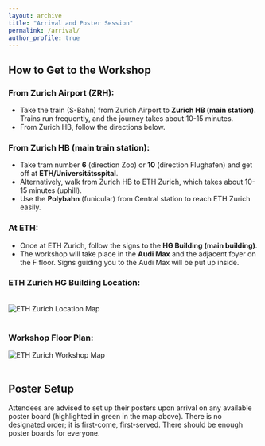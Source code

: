 ```yaml
---
layout: archive
title: "Arrival and Poster Session"
permalink: /arrival/
author_profile: true
---
```



## How to Get to the Workshop
  
  <div class="info">
      <h3>From Zurich Airport (ZRH):</h3>
      <ul>
          <li>Take the train (S-Bahn) from Zurich Airport to <strong>Zurich HB (main station)</strong>. Trains run frequently, and the journey takes about 10-15 minutes.</li>
          <li>From Zurich HB, follow the directions below.</li>
      </ul>
  </div>
  
  <div class="info">
      <h3>From Zurich HB (main train station):</h3>
      <ul>
          <li>Take tram number <strong>6</strong> (direction Zoo) or <strong>10</strong> (direction Flughafen) and get off at <strong>ETH/Universitätsspital</strong>.</li>
          <li>Alternatively, walk from Zurich HB to ETH Zurich, which takes about 10-15 minutes (uphill).</li>
          <li>Use the <strong>Polybahn</strong> (funicular) from Central station to reach ETH Zurich easily.</li>
      </ul>
  </div>

  <div class="info">
      <h3>At ETH:</h3>
      <ul>
          <li>Once at ETH Zurich, follow the signs to the <strong>HG Building (main building)</strong>.</li>
          <li>The workshop will take place in the <strong>Audi Max</strong> and the adjacent foyer on the F floor. Signs guiding you to the Audi Max will be put up inside.</li>
      </ul>
  </div>
  
  
  <div class="image-container">
      <h3>ETH Zurich HG Building Location:</h3>
    <br>
      <img src="https://mlbiocat.github.io/mlbiocat2025/files/main-map-eth.jpg" alt="ETH Zurich Location Map">
  </div>

  <br>

  <div class="image-container">
      <h3>Workshop Floor Plan:</h3>
      <img src="https://mlbiocat.github.io/mlbiocat2025/files/event-map-room-locatiojn-2.jpg" alt="ETH Zurich Workshop Map">
  </div>

  <br>
  
## Poster Setup
  <div class="info">
      <p>Attendees are advised to set up their posters upon arrival on any available poster board (highlighted in green in the map above). There is no designated order; it is first-come, first-served. There should be enough poster boards for everyone.</p>
  </div>

